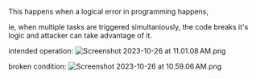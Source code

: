 This happens when a logical error in programming happens,

ie, when multiple tasks are triggered simultaniously, the code breaks it's logic and attacker can take advantage of it.

intended operation:
![Screenshot 2023-10-26 at 11.01.08 AM.png](Screenshot%202023-10-26%20at%2011.01.08%E2%80%AFAM.png)


broken condition:
![Screenshot 2023-10-26 at 10.59.06 AM.png](Screenshot%202023-10-26%20at%2010.59.06%E2%80%AFAM.png)
